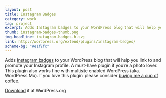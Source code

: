 ```yaml
---
layout: post
title: Instagram Badges
category: work
tag: project
excerpt: Adds Instagram badges to your WordPress blog that will help you link to and promote your Instagram profile.
thumb: instagram-badges-thumb.png
img-headline: instagram-badges-h.svg
link: http://wordpress.org/extend/plugins/instagram-badges/
scheme-bg: "#e1f2fc"
---
```


<div class=txt>
  <p>Adds <a href="http://blog.instagram.com/post/36222022872/introducing-instagram-badges">Instagram badges</a> to your WordPress blog that will help you link to and promote your Instagram profile. A must-have plugin if you're a photo lover. This plugin also works fine with multisite enabled WordPress (aka. WordPress Mu). If you love this plugin, please consider <a href="{{ site.data.var.donate }}">buying me a cup of coffee</a>.</p>

  <p class=download><a href="http://wordpress.org/extend/plugins/instagram-badges/">Download</a> it at WordPress.org</p>
</div>